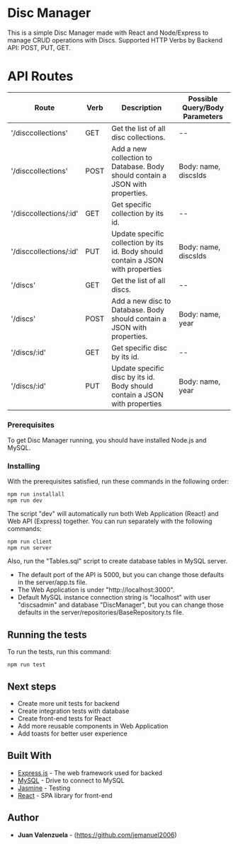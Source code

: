 # Disc Manager

This is a simple Disc Manager made with React and Node/Express to manage CRUD operations with Discs.
Supported HTTP Verbs by Backend API: POST, PUT, GET.

# API Routes

| Route | Verb | Description | Possible Query/Body Parameters |
| ------------- | ------------- | ------------- | ------------- |
| '/disccollections'  | GET  | Get the list of all disc collections.  | -- |
| '/disccollections'  | POST  | Add a new collection to Database. Body should contain a JSON with properties.  | Body: name, discsIds |
| '/disccollections/:id'  | GET  | Get specific collection by its id.  | -- |
| '/disccollections/:id'  | PUT  | Update specific collection by its id. Body should contain a JSON with properties  | Body: name, discsIds |
| '/discs'  | GET  | Get the list of all discs.  | -- |
| '/discs'  | POST  | Add a new disc to Database. Body should contain a JSON with properties.  | Body: name, year |
| '/discs/:id'  | GET  | Get specific disc by its id.  | -- |
| '/discs/:id'  | PUT  | Update specific disc by its id. Body should contain a JSON with properties  | Body: name, year |

### Prerequisites

To get Disc Manager running, you should have installed Node.js and MySQL.

### Installing

With the prerequisites satisfied, run these commands in the following order:

```
npm run installall
npm run dev
```

The script "dev" will automatically run both Web Application (React) and Web API (Express) together. You can run separately with the following commands:

```
npm run client
npm run server
```

Also, run the "Tables.sql" script to create database tables in MySQL server.

- The default port of the API is 5000, but you can change those defaults in the server/app.ts file. 
- The Web Application is under "http://localhost:3000".
- Default MySQL instance connection string is "localhost" with user "discsadmin" and database "DiscManager", but you can change those defaults in the server/repositories/BaseRepository.ts file.

## Running the tests

To run the tests, run this command:
```
npm run test
```

## Next steps

- Create more unit tests for backend
- Create integration tests with database
- Create front-end tests for React
- Add more reusable components in Web Application
- Add toasts for better user experience

## Built With

* [Express.js](https://expressjs.com) - The web framework used for backed
* [MySQL](https://www.npmjs.com/package/mysql) - Drive to connect to MySQL
* [Jasmine](https://jasmine.github.io/) - Testing
* [React](https://github.com/facebook/react/) - SPA library for front-end

## Author

* **Juan Valenzuela** - (https://github.com/jemanuel2006)
